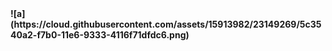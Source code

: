 
<b>
![a](https://cloud.githubusercontent.com/assets/15913982/23149269/5c3540a2-f7b0-11e6-9333-4116f71dfdc6.png)
</b>
